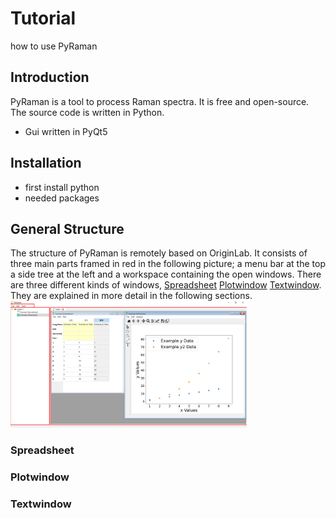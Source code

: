 # Tutorial
how to use PyRaman

## Introduction
PyRaman is a tool to process Raman spectra. It is free and open-source. 
The source code is written in Python. 
- Gui written in PyQt5
    
## Installation 
- first install python <br>
- needed packages


## General Structure 
The structure of PyRaman is remotely based on OriginLab. It consists of three main parts framed in red in the
following picture; a menu bar at the top a side tree at the left and a workspace containing the open windows.
There are three different kinds of windows,
[Spreadsheet](#Spreadsheet)
[Plotwindow](#Plotwindow)
[Textwindow](#Textwindow).
They are explained in more detail in the following sections.
<img src="pics\Example_MainWindow.PNG" alt="Picture of main window" width="75%">

###  Spreadsheet 

###  Plotwindow 

### Textwindow

